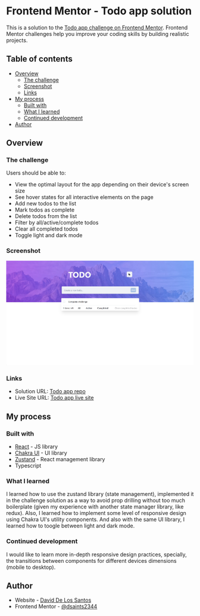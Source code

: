# Frontend Mentor - Todo app solution

This is a solution to the [Todo app challenge on Frontend Mentor](https://www.frontendmentor.io/challenges/todo-app-Su1_KokOW). Frontend Mentor challenges help you improve your coding skills by building realistic projects.

## Table of contents

- [Overview](#overview)
  - [The challenge](#the-challenge)
  - [Screenshot](#screenshot)
  - [Links](#links)
- [My process](#my-process)
  - [Built with](#built-with)
  - [What I learned](#what-i-learned)
  - [Continued development](#continued-development)
- [Author](#author)

## Overview

### The challenge

Users should be able to:

- View the optimal layout for the app depending on their device's screen size
- See hover states for all interactive elements on the page
- Add new todos to the list
- Mark todos as complete
- Delete todos from the list
- Filter by all/active/complete todos
- Clear all completed todos
- Toggle light and dark mode

### Screenshot

![todo app screenshot](./todo-screenshot.jpg)

### Links

- Solution URL: [Todo app repo](https://github.com/dsaints2344/todo-challenge)
- Live Site URL: [Todo app live site](https://todo-challenge-beta.vercel.app/)

## My process

### Built with

- [React](https://reactjs.org/) - JS library
- [Chakra UI](https://chakra-ui.com/) - UI library
- [Zustand](https://zustand-demo.pmnd.rs/) - React management library
- Typescript

### What I learned

I learned how to use the zustand library (state management), implemented it in the challenge solution as a way to avoid prop drilling without too much boilerplate (given my experience with another state manager library, like redux). Also, I learned how to implement some level of responsive design using Chakra UI's utility components. And also with the same UI library, I learned how to toogle between light and dark mode.

### Continued development

I would like to learn more in-depth responsive design practices, specially, the transitions between components for different devices dimensions (mobile to desktop).

## Author

- Website - [David De Los Santos](https://dev-portafolio-three.vercel.app/)
- Frontend Mentor - [@dsaints2344](https://www.frontendmentor.io/profile/dsaints2344)
